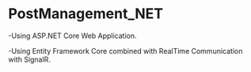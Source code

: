 # PostManagement_NET
-Using ASP.NET Core Web Application.

-Using Entity Framework Core combined with RealTime Communication with
SignalR.
